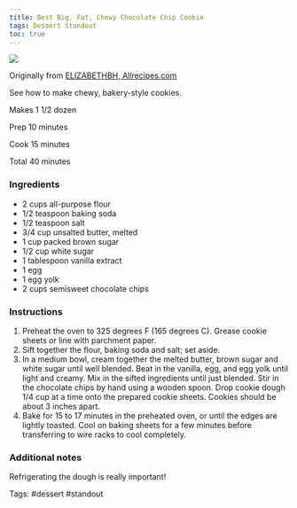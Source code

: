 ```yaml
---
title: Best Big, Fat, Chewy Chocolate Chip Cookie
tags: Dessert Standout
toc: true
---
```


![](https://s3.us-east-1.amazonaws.com/asset-02.onetsp.net/ugc/3/k1/k7vcs2-cjee-dp5-1.jpg)

Originally from [ELIZABETHBH, Allrecipes.com](http://allrecipes.com/recipe/best-big-fat-chewy-chocolate-chip-cookie/)

See how to make chewy, bakery-style cookies.

Makes 1 1/2 dozen

Prep 10 minutes

Cook 15 minutes

Total 40 minutes

### Ingredients

*   2 cups all-purpose flour
*   1/2 teaspoon baking soda
*   1/2 teaspoon salt
*   3/4 cup unsalted butter, melted
*   1 cup packed brown sugar
*   1/2 cup white sugar
*   1 tablespoon vanilla extract
*   1 egg
*   1 egg yolk
*   2 cups semisweet chocolate chips

### Instructions

1.  Preheat the oven to 325 degrees F (165 degrees C). Grease cookie sheets or line with parchment paper.
2.  Sift together the flour, baking soda and salt; set aside.
3.  In a medium bowl, cream together the melted butter, brown sugar and white sugar until well blended. Beat in the vanilla, egg, and egg yolk until light and creamy. Mix in the sifted ingredients until just blended. Stir in the chocolate chips by hand using a wooden spoon. Drop cookie dough 1/4 cup at a time onto the prepared cookie sheets. Cookies should be about 3 inches apart.
4.  Bake for 15 to 17 minutes in the preheated oven, or until the edges are lightly toasted. Cool on baking sheets for a few minutes before transferring to wire racks to cool completely.

### Additional notes

Refrigerating the dough is really important!

Tags: #dessert #standout